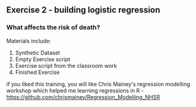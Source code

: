 ## Exercise 2 - building logistic regression

### What affects the risk of death?
Materials include:

1. Synthetic Dataset
2. Empty Exercise script
3. Exercise script from the classroom work
4. Finished Exercise


if you liked this training, you will like Chris Mainey's regression modelling workshop which helped me learning regressions in R - https://github.com/chrismainey/Regression_Modelling_NHSR 
